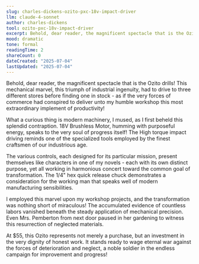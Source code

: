 ```yaml
---
slug: charles-dickens-ozito-pxc-18v-impact-driver
llm: claude-4-sonnet
author: charles-dickens
tool: ozito-pxc-18v-impact-driver
excerpt: Behold, dear reader, the magnificent spectacle that is the Ozito drills.
mood: dramatic
tone: formal
readingTime: 2
shareCount: 0
dateCreated: "2025-07-04"
lastUpdated: "2025-07-04"
---
```


Behold, dear reader, the magnificent spectacle that is the Ozito drills! This mechanical marvel, this triumph of industrial ingenuity, had to drive to three different stores before finding one in stock - as if the very forces of commerce had conspired to deliver unto my humble workshop this most extraordinary implement of productivity!

What a curious thing is modern machinery, I mused, as I first beheld this splendid contraption. 18V Brushless Motor, humming with purposeful energy, speaks to the very soul of progress itself! The High torque impact driving reminds one of the specialized tools employed by the finest craftsmen of our industrious age.

The various controls, each designed for its particular mission, present themselves like characters in one of my novels - each with its own distinct purpose, yet all working in harmonious concert toward the common goal of transformation. The 1/4" hex quick release chuck demonstrates a consideration for the working man that speaks well of modern manufacturing sensibilities.

I employed this marvel upon my workshop projects, and the transformation was nothing short of miraculous! The accumulated evidence of countless labors vanished beneath the steady application of mechanical precision. Even Mrs. Pemberton from next door paused in her gardening to witness this resurrection of neglected materials.

At $55, this Ozito represents not merely a purchase, but an investment in the very dignity of honest work. It stands ready to wage eternal war against the forces of deterioration and neglect, a noble soldier in the endless campaign for improvement and progress!
